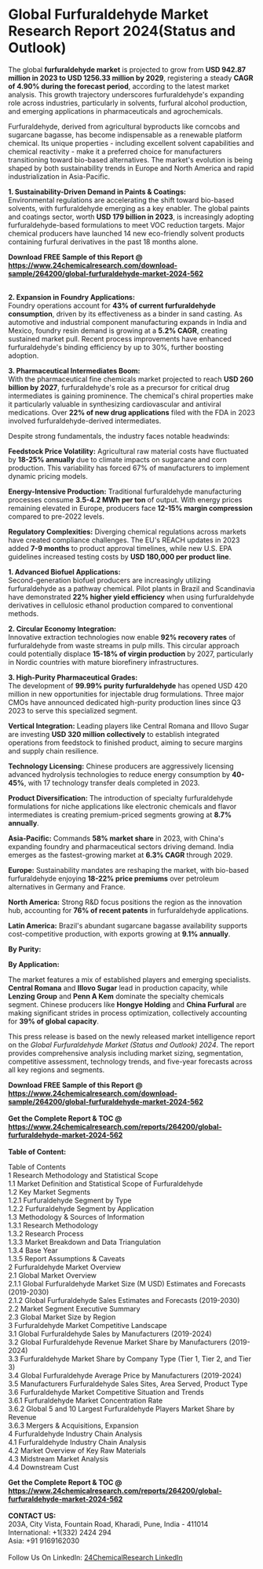 <h1>Global Furfuraldehyde Market Research Report 2024(Status and Outlook)</h1><p>The global <strong>furfuraldehyde market</strong> is projected to grow from <strong>USD 942.87 million in 2023 to USD 1256.33 million by 2029</strong>, registering a steady <strong>CAGR of 4.90% during the forecast period</strong>, according to the latest market analysis. This growth trajectory underscores furfuraldehyde's expanding role across industries, particularly in solvents, furfural alcohol production, and emerging applications in pharmaceuticals and agrochemicals.</p><p>Furfuraldehyde, derived from agricultural byproducts like corncobs and sugarcane bagasse, has become indispensable as a renewable platform chemical. Its unique properties - including excellent solvent capabilities and chemical reactivity - make it a preferred choice for manufacturers transitioning toward bio-based alternatives. The market's evolution is being shaped by both sustainability trends in Europe and North America and rapid industrialization in Asia-Pacific.</p><p><strong>1. Sustainability-Driven Demand in Paints &amp; Coatings:</strong><br>
Environmental regulations are accelerating the shift toward bio-based solvents, with furfuraldehyde emerging as a key enabler. The global paints and coatings sector, worth <strong>USD 179 billion in 2023</strong>, is increasingly adopting furfuraldehyde-based formulations to meet VOC reduction targets. Major chemical producers have launched 14 new eco-friendly solvent products containing furfural derivatives in the past 18 months alone.</p><div><b>Download FREE Sample of this Report @ 
            <a href="https://www.24chemicalresearch.com/download-sample/264200/global-furfuraldehyde-market-2024-562">
            https://www.24chemicalresearch.com/download-sample/264200/global-furfuraldehyde-market-2024-562</a></b></div><br><p><strong>2. Expansion in Foundry Applications:</strong><br>
Foundry operations account for <strong>43% of current furfuraldehyde consumption</strong>, driven by its effectiveness as a binder in sand casting. As automotive and industrial component manufacturing expands in India and Mexico, foundry resin demand is growing at a <strong>5.2% CAGR</strong>, creating sustained market pull. Recent process improvements have enhanced furfuraldehyde's binding efficiency by up to 30%, further boosting adoption.</p><p><strong>3. Pharmaceutical Intermediates Boom:</strong><br>
With the pharmaceutical fine chemicals market projected to reach <strong>USD 260 billion by 2027</strong>, furfuraldehyde's role as a precursor for critical drug intermediates is gaining prominence. The chemical's chiral properties make it particularly valuable in synthesizing cardiovascular and antiviral medications. Over <strong>22% of new drug applications</strong> filed with the FDA in 2023 involved furfuraldehyde-derived intermediates.</p><p>Despite strong fundamentals, the industry faces notable headwinds:</p><p><strong>Feedstock Price Volatility:</strong> Agricultural raw material costs have fluctuated by <strong>18-25% annually</strong> due to climate impacts on sugarcane and corn production. This variability has forced 67% of manufacturers to implement dynamic pricing models.</p><p><strong>Energy-Intensive Production:</strong> Traditional furfuraldehyde manufacturing processes consume <strong>3.5-4.2 MWh per ton</strong> of output. With energy prices remaining elevated in Europe, producers face <strong>12-15% margin compression</strong> compared to pre-2022 levels.</p><p><strong>Regulatory Complexities:</strong> Diverging chemical regulations across markets have created compliance challenges. The EU's REACH updates in 2023 added <strong>7-9 months</strong> to product approval timelines, while new U.S. EPA guidelines increased testing costs by <strong>USD 180,000 per product line</strong>.</p><p><strong>1. Advanced Biofuel Applications:</strong><br>
Second-generation biofuel producers are increasingly utilizing furfuraldehyde as a pathway chemical. Pilot plants in Brazil and Scandinavia have demonstrated <strong>22% higher yield efficiency</strong> when using furfuraldehyde derivatives in cellulosic ethanol production compared to conventional methods.</p><p><strong>2. Circular Economy Integration:</strong><br>
Innovative extraction technologies now enable <strong>92% recovery rates</strong> of furfuraldehyde from waste streams in pulp mills. This circular approach could potentially displace <strong>15-18% of virgin production</strong> by 2027, particularly in Nordic countries with mature biorefinery infrastructures.</p><p><strong>3. High-Purity Pharmaceutical Grades:</strong><br>
The development of <strong>99.99% purity furfuraldehyde</strong> has opened USD 420 million in new opportunities for injectable drug formulations. Three major CMOs have announced dedicated high-purity production lines since Q3 2023 to serve this specialized segment.</p><p><strong>Vertical Integration:</strong> Leading players like Central Romana and Illovo Sugar are investing <strong>USD 320 million collectively</strong> to establish integrated operations from feedstock to finished product, aiming to secure margins and supply chain resilience.</p><p><strong>Technology Licensing:</strong> Chinese producers are aggressively licensing advanced hydrolysis technologies to reduce energy consumption by <strong>40-45%</strong>, with 17 technology transfer deals completed in 2023.</p><p><strong>Product Diversification:</strong> The introduction of specialty furfuraldehyde formulations for niche applications like electronic chemicals and flavor intermediates is creating premium-priced segments growing at <strong>8.7% annually</strong>.</p><p><strong>Asia-Pacific:</strong> Commands <strong>58% market share</strong> in 2023, with China's expanding foundry and pharmaceutical sectors driving demand. India emerges as the fastest-growing market at <strong>6.3% CAGR</strong> through 2029.</p><p><strong>Europe:</strong> Sustainability mandates are reshaping the market, with bio-based furfuraldehyde enjoying <strong>18-22% price premiums</strong> over petroleum alternatives in Germany and France.</p><p><strong>North America:</strong> Strong R&amp;D focus positions the region as the innovation hub, accounting for <strong>76% of recent patents</strong> in furfuraldehyde applications.</p><p><strong>Latin America:</strong> Brazil's abundant sugarcane bagasse availability supports cost-competitive production, with exports growing at <strong>9.1% annually</strong>.</p><p><strong>By Purity:</strong></p><p><strong>By Application:</strong></p><p>The market features a mix of established players and emerging specialists. <strong>Central Romana</strong> and <strong>Illovo Sugar</strong> lead in production capacity, while <strong>Lenzing Group</strong> and <strong>Penn A Kem</strong> dominate the specialty chemicals segment. Chinese producers like <strong>Hongye Holding</strong> and <strong>China Furfural</strong> are making significant strides in process optimization, collectively accounting for <strong>39% of global capacity</strong>.</p><p>This press release is based on the newly released market intelligence report on the <em>Global Furfuraldehyde Market (Status and Outlook) 2024</em>. The report provides comprehensive analysis including market sizing, segmentation, competitive assessment, technology trends, and five-year forecasts across all key regions and segments.</p><div><b>Download FREE Sample of this Report @ 
            <a href="https://www.24chemicalresearch.com/download-sample/264200/global-furfuraldehyde-market-2024-562">
            https://www.24chemicalresearch.com/download-sample/264200/global-furfuraldehyde-market-2024-562</a></b></div><br><div><b>Get the Complete Report & TOC @ 
            <a href="https://www.24chemicalresearch.com/reports/264200/global-furfuraldehyde-market-2024-562">
            https://www.24chemicalresearch.com/reports/264200/global-furfuraldehyde-market-2024-562</a></b></div><br>
            <b>Table of Content:</b><p>Table of Contents<br />
1 Research Methodology and Statistical Scope<br />
1.1 Market Definition and Statistical Scope of Furfuraldehyde<br />
1.2 Key Market Segments<br />
1.2.1 Furfuraldehyde Segment by Type<br />
1.2.2 Furfuraldehyde Segment by Application<br />
1.3 Methodology & Sources of Information<br />
1.3.1 Research Methodology<br />
1.3.2 Research Process<br />
1.3.3 Market Breakdown and Data Triangulation<br />
1.3.4 Base Year<br />
1.3.5 Report Assumptions & Caveats<br />
2 Furfuraldehyde Market Overview<br />
2.1 Global Market Overview<br />
2.1.1 Global Furfuraldehyde Market Size (M USD) Estimates and Forecasts (2019-2030)<br />
2.1.2 Global Furfuraldehyde Sales Estimates and Forecasts (2019-2030)<br />
2.2 Market Segment Executive Summary<br />
2.3 Global Market Size by Region<br />
3 Furfuraldehyde Market Competitive Landscape<br />
3.1 Global Furfuraldehyde Sales by Manufacturers (2019-2024)<br />
3.2 Global Furfuraldehyde Revenue Market Share by Manufacturers (2019-2024)<br />
3.3 Furfuraldehyde Market Share by Company Type (Tier 1, Tier 2, and Tier 3)<br />
3.4 Global Furfuraldehyde Average Price by Manufacturers (2019-2024)<br />
3.5 Manufacturers Furfuraldehyde Sales Sites, Area Served, Product Type<br />
3.6 Furfuraldehyde Market Competitive Situation and Trends<br />
3.6.1 Furfuraldehyde Market Concentration Rate<br />
3.6.2 Global 5 and 10 Largest Furfuraldehyde Players Market Share by Revenue<br />
3.6.3 Mergers & Acquisitions, Expansion<br />
4 Furfuraldehyde Industry Chain Analysis<br />
4.1 Furfuraldehyde Industry Chain Analysis<br />
4.2 Market Overview of Key Raw Materials<br />
4.3 Midstream Market Analysis<br />
4.4 Downstream Cust</p><div><b>Get the Complete Report & TOC @ 
            <a href="https://www.24chemicalresearch.com/reports/264200/global-furfuraldehyde-market-2024-562">
            https://www.24chemicalresearch.com/reports/264200/global-furfuraldehyde-market-2024-562</a></b></div><br><b>CONTACT US:</b><br>
            203A, City Vista, Fountain Road, Kharadi, Pune, India - 411014<br>
            International: +1(332) 2424 294<br>
            Asia: +91 9169162030 <br><br>
            Follow Us On LinkedIn: <a href="https://www.linkedin.com/company/24chemicalresearch/">24ChemicalResearch LinkedIn</a>
